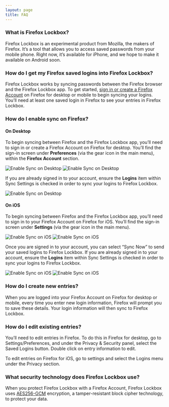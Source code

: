 ```yaml
---
layout: page
title: FAQ
---
```


### What is Firefox Lockbox?

Firefox Lockbox is an experimental product from Mozilla, the makers of Firefox.  It’s a tool that allows you to access saved passwords from your mobile phone.  Right now, it’s available for iPhone, and we hope to make it available on Android soon.  

### How do I get my Firefox saved logins into Firefox Lockbox?

Firefox Lockbox works by syncing passwords between the Firefox browser and the Firefox Lockbox app. To get started, [sign in or create a Firefox Account](#how-do-i-enable-sync-on-firefox) on Firefox for desktop or mobile to begin syncing your logins. You’ll need at least one saved login in Firefox to see your entries in Firefox Lockbox.

### How do I enable sync on Firefox?

#### On Desktop

To begin syncing between Firefox and the Firefox Lockbox app, you’ll need to sign in or create a Firefox Account on Firefox for desktop. You’ll find the sign-in screen under **Preferences** (via the gear icon in the main menu), within the **Firefox Account** section.

<div class="image-grid">
  <img src="/assets/images/sync-desktop-1.png" alt="Enable Sync on Desktop" />
  <img src="/assets/images/sync-desktop-2.png" alt="Enable Sync on Desktop" />
</div>

If you are already signed in to your account, ensure the **Logins** item within Sync Settings is checked in order to sync your logins to Firefox Lockbox.

<div class="image-grid full">
  <img src="/assets/images/sync-desktop-3.png" alt="Enable Sync on Desktop" />
</div>

#### On iOS

To begin syncing between Firefox and the Firefox Lockbox app, you’ll need to sign in to your Firefox Account on Firefox for iOS. You’ll find the sign-in screen under **Settings** (via the gear icon in the main menu).

<div class="image-grid">
  <img src="/assets/images/sync-ios-1.png" alt="Enable Sync on iOS" />
  <img src="/assets/images/sync-ios-2.png" alt="Enable Sync on iOS" />
</div>

Once you are signed in to your account, you can select “Sync Now” to send your saved logins to Firefox Lockbox. If you are already signed in to your account, ensure the **Logins** item within Sync Settings is checked in order to sync your logins to Firefox Lockbox.

<div class="image-grid">
  <img src="/assets/images/sync-ios-3.png" alt="Enable Sync on iOS" />
  <img src="/assets/images/sync-ios-4.png" alt="Enable Sync on iOS" />
</div>

### How do I create new entries?

When you are logged into your Firefox Account on Firefox for desktop or mobile, every time you enter new login information, Firefox will prompt you to save these details. Your login information will then sync to Firefox Lockbox. 

### How do I edit existing entries?

You’ll need to edit entries in Firefox.  To do this in Firefox for desktop, go to Settings/Preferences, and under the Privacy & Security panel, select the Saved Logins button.  Double click on entry information to edit. 

To edit entries on Firefox for iOS, go to settings and select the Logins menu under the Privacy section.

### What security technology does Firefox Lockbox use?

When you protect Firefox Lockbox with a Firefox Account, Firefox Lockbox uses [AES256-GCM](https://en.wikipedia.org/wiki/Galois/Counter_Mode) encryption, a tamper-resistant block cipher technology, to protect your data.

